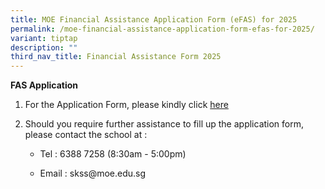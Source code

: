 ```yaml
---
title: MOE Financial Assistance Application Form (eFAS) for 2025
permalink: /moe-financial-assistance-application-form-efas-for-2025/
variant: tiptap
description: ""
third_nav_title: Financial Assistance Form 2025
---
```

<p><strong>FAS Application</strong>
</p>
<p></p>
<ol data-tight="true" class="tight">
<li>
<p>For the Application Form, please kindly click <a href="https://go.gov.sg/moe-efas" rel="noopener nofollow" target="_blank">here</a>
</p>
</li>
<li>
<p>Should you require further assistance to fill up the application form,
please contact the school at :</p>
<ul data-tight="true" class="tight">
<li>
<p>Tel : 6388 7258 (8:30am - 5:00pm)</p>
</li>
<li>
<p>Email : skss@moe.edu.sg</p>
</li>
</ul>
</li>
</ol>
<p></p>
<p></p>